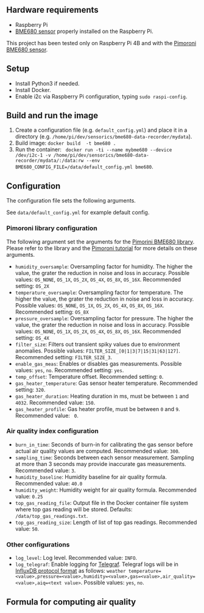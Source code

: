 
## Hardware requirements

- Raspberry Pi
- [BME680 sensor](https://www.bosch-sensortec.com/products/environmental-sensors/gas-sensors-bme680/) properly installed on the Raspberry Pi.

This project has been tested only on Raspberry Pi 4B and with the [Pimoroni BME680 sensor](https://shop.pimoroni.com/products/bme680-breakout).

## Setup

- Install Python3 if needed.
- Install Docker.
- Enable i2c via Raspberry Pi configuration, typing ``sudo raspi-config``.
 

## Build and run the image

1. Create a configuration file (e.g. ``default_config.yml``) and place it in a directory (e.g. ``/home/pi/dev/sensorics/bme680-data-recorder/mydata``).
2. Build image: ``docker build  -t bme680 .`` 
3. Run the container: `` docker run -ti --name mybme680 --device /dev/i2c-1 -v /home/pi/dev/sensorics/bme680-data-recorder/mydata/:/data:rw --env BME680_CONFIG_FILE=/data/default_config.yml bme680``.

## Configuration

The configuration file sets the following arguments.

See ``data/default_config.yml`` for example default config. 

### Pimoroni library configuration

The following argument set the arguments for the [Pimorini BME680 library](https://github.com/pimoroni/bme680-python/tree/master/library). Please refer to the library and the [Pimoroni tutorial](https://learn.pimoroni.com/tutorial/sandyj/getting-started-with-bme680-breakout) for more details on these arguments.

- ``humidity_oversample``: Oversampling factor for humidity. The higher the value, the grater the reduction in noise and loss in accuracy. Possible values: ``OS_NONE``, ``OS_1X``, ``OS_2X``, ``OS_4X``, ``OS_8X``, ``OS_16X``. Recommended setting: ``OS_2X``
- ``temperature_oversample``: Oversampling factor for temperature. The higher the value, the grater the reduction in noise and loss in accuracy. Possible values: ``OS_NONE``, ``OS_1X``, ``OS_2X``, ``OS_4X``, ``OS_8X``, ``OS_16X``. Recommended setting: ``OS_8X``
- ``pressure_oversample``: Oversampling factor for pressure. The higher the value, the grater the reduction in noise and loss in accuracy. Possible values: ``OS_NONE``, ``OS_1X``, ``OS_2X``, ``OS_4X``, ``OS_8X``, ``OS_16X``. Recommended setting: ``OS_4X``
- ``filter_size``: Filters out transient spiky values due to environment anomalies. Possible values: ``FILTER_SIZE_[0|1|3|7|15|31|63|127]``. Recommended setting: ``FILTER_SIZE_3``. 
- ``enable_gas_meas``: Enables or disables gas measurements. Possible values: ``yes``, ``no``. Recommended setting: ``yes``.
- ``temp_offset``: Temperature offset. Recommended setting: ``0``. 
- ``gas_heater_temperature``: Gas sensor heater temperature. Recommended setting: ``320``.
- ``gas_heater_duration``: Heating duration in ms, must be between ``1`` and ``4032``. Recommended value: ``150``.
- ``gas_heater_profile``: Gas heater profile, must be between ``0`` and ``9``. Recommended value: `` 0``.

### Air quality index configuration

- ``burn_in_time``: Seconds of burn-in for calibrating the gas sensor before actual air quality values are computed. Recommended value: ``300``.
- ``sampling_time``: Seconds between each sensor measurement. Sampling at more than 3 seconds may provide inaccurate gas measurements. Recommended value: ``3``.
- ``humidity_baseline``: Humidity baseline for air quality formula. Recommended value: ``40.0``
- ``humidity_weight``: Humidity weight for air quality formula. Recommended value: ``0.25``
- ``top_gas_reading_file``: Output file in the Docker container file system where top gas reading will be stored. Defaults: ``/data/top_gas_readings.txt``.
- ``top_gas_reading_size``: Length of list of top gas readings. Recommended value: ``50``.

### Other configurations

- ``log_level``: Log level. Recommended value: ``INFO``.
- ``log_telegraf``: Enable logging for [Telegraf](https://www.influxdata.com/time-series-platform/telegraf/). Telegraf logs will be in [InfluxDB protocol format](https://docs.influxdata.com/influxdb/v1.8/write_protocols/line_protocol_reference/) as follows: ``weather temperature=<value>,pressure=<value>,humidity=<value>,gas=<value>,air_quality=<value>,aiq=<text value>``. Possible values: ``yes``, ``no``.


## Formula for computing air quality

